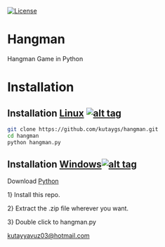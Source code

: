[![License](https://img.shields.io/badge/License-MIT-blue.svg?style=flat-square)](https://github.com/kutaygs/tulpaner/blob/master/LICENSE) 

# Hangman
Hangman Game in Python

# Installation

## Installation [Linux](https://wikipedia.org/wiki/Linux) [![alt tag](http://icons.iconarchive.com/icons/dakirby309/simply-styled/32/OS-Linux-icon.png)](https://fr.wikipedia.org/wiki/Linux)

```bash
git clone https://github.com/kutaygs/hangman.git
cd hangman
python hangman.py
```


## Installation [Windows](https://wikipedia.org/wiki/Microsoft_Windows)[![alt tag](http://icons.iconarchive.com/icons/yootheme/social-bookmark/32/social-windows-button-icon.png)](https://fr.wikipedia.org/wiki/Microsoft_Windows)


Download [Python](https://www.python.org/downloads/release/python-2714/)

1} Install this repo.



2} Extract the .zip file wherever you want.



3} Double click to hangman.py

kutayyavuz03@hotmail.com


